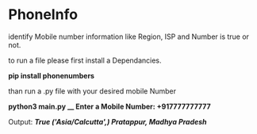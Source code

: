 # PhoneInfo
identify Mobile number information like Region, ISP and Number is true or not.

to run a file please first install a Dependancies.

__pip install phonenumbers__

than run a .py file with your desired mobile Number 

__python3 main.py __
Enter a Mobile Number: +917777777777__

Output: ___True
('Asia/Calcutta',)
Pratappur, Madhya Pradesh___
